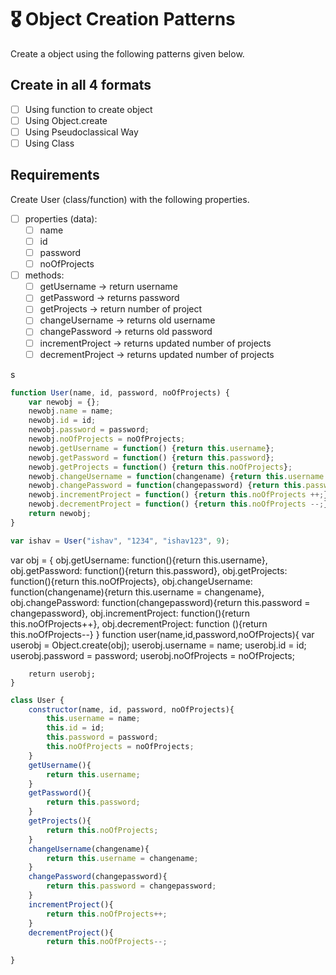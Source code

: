 # 🎖 Object Creation Patterns

Create a object using the following patterns given below.
## Create in all 4 formats
 * [ ] Using function to create object
 * [ ] Using Object.create
 * [ ] Using Pseudoclassical Way
 * [ ] Using Class

## Requirements
Create User (class/function) with the following properties.
* [ ] properties (data):
    * [ ] name
    * [ ] id
    * [ ] password
    * [ ] noOfProjects
* [ ] methods:
    * [ ] getUsername -> return username
    * [ ] getPassword -> returns password
    * [ ] getProjects -> return number of project
    * [ ] changeUsername -> returns old username
    * [ ] changePassword -> returns old password
    * [ ] incrementProject -> returns updated number of projects
    * [ ] decrementProject -> returns updated number of projects

<!-- factory way -->s
```js
function User(name, id, password, noOfProjects) {
    var newobj = {};
    newobj.name = name;
    newobj.id = id;
    newobj.password = password;
    newobj.noOfProjects = noOfProjects;
    newobj.getUsername = function() {return this.username};
    newobj.getPassword = function() {return this.password};
    newobj.getProjects = function() {return this.noOfProjects};
    newobj.changeUsername = function(changename) {return this.username = changename};
    newobj.changePassword = function(changepassword) {return this.password = changepassword};
    newobj.incrementProject = function() {return this.noOfProjects ++;}
    newobj.decrementProject = function() {return this.noOfProjects --;}
    return newobj;
}

var ishav = User("ishav", "1234", "ishav123", 9);

````


<!-- Object.create -->
var obj = {
        obj.getUsername: function(){return this.username},
        obj.getPassword: function(){return this.password},
        obj.getProjects: function(){return this.noOfProjects},
        obj.changeUsername: function(changename){return this.username = changename},
        obj.changePassword: function(changepassword){return this.password = changepassword},
        obj.incrementProject: function(){return this.noOfProjects++},
        obj.decrementProject: function (){return this.noOfProjects--}
    }
    function user(name,id,password,noOfProjects){
        var userobj = Object.create(obj);
        userobj.username = name;
        userobj.id = id;
        userobj.password = password;
        userobj.noOfProjects = noOfProjects;
        
        return userobj;
    }


```js
class User {
    constructor(name, id, password, noOfProjects){
        this.username = name;
        this.id = id;
        this.password = password;
        this.noOfProjects = noOfProjects;
    }
    getUsername(){
        return this.username;
    }
    getPassword(){
        return this.password;
    }
    getProjects(){
        return this.noOfProjects;
    }
    changeUsername(changename){
        return this.username = changename;
    }
    changePassword(changepassword){
        return this.password = changepassword;
    }
    incrementProject(){
        return this.noOfProjects++;
    }
    decrementProject(){
        return this.noOfProjects--;
    
}
```